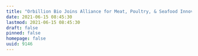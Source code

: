 ```yaml
---
title: "Orbillion Bio Joins Alliance for Meat, Poultry, & Seafood Innovation, Group Grows to Eight Members"
date: 2021-06-15 08:45:30
lastmod: 2021-06-15 08:45:30
draft: false
pinned: false
homepage: false
uuid: 9146
---
```

